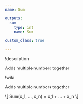 ```yaml
---
name: Sum

outputs:
  sum:
    type: int
    name: Sum

custom_class: true

---
```


!description

Adds multiple numbers together

!wiki

Adds multiple numbers together

\\[ Sum(x_1, ..., x_n) = x_1 + ... + x_n \\]
